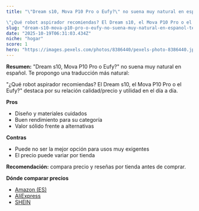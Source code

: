 ```yaml
---
title: "\"Dream s10, Mova P10 Pro o Eufy?\" no suena muy natural en español. Te propongo una traducción más natural:

\"¿Qué robot aspirador recomiendas? El Dream s10, el Mova P10 Pro o el Eufy?\""
slug: "dream-s10-mova-p10-pro-o-eufy-no-suena-muy-natural-en-espanol-te-propongo-una-tr"
date: "2025-10-19T06:31:03.434Z"
niche: "hogar"
score: 1
hero: "https://images.pexels.com/photos/8386440/pexels-photo-8386440.jpeg?auto=compress&cs=tinysrgb&fit=crop&h=627&w=1200&auto=compress&cs=tinysrgb&w=1200&h=675&fit=crop"
---
```


**Resumen:** "Dream s10, Mova P10 Pro o Eufy?" no suena muy natural en español. Te propongo una traducción más natural:

"¿Qué robot aspirador recomiendas? El Dream s10, el Mova P10 Pro o el Eufy?" destaca por su relación calidad/precio y utilidad en el día a día.

**Pros**
- Diseño y materiales cuidados
- Buen rendimiento para su categoría
- Valor sólido frente a alternativas

**Contras**
- Puede no ser la mejor opción para usos muy exigentes
- El precio puede variar por tienda

**Recomendación:** compara precio y reseñas por tienda antes de comprar.

**Dónde comparar precios**
- [Amazon (ES)](https://www.amazon.es/s?k=%22Dream%20s10%2C%20Mova%20P10%20Pro%20o%20Eufy%3F%22%20no%20suena%20muy%20natural%20en%20espa%C3%B1ol.%20Te%20propongo%20una%20traducci%C3%B3n%20m%C3%A1s%20natural%3A%0A%0A%22%C2%BFQu%C3%A9%20robot%20aspirador%20recomiendas%3F%20El%20Dream%20s10%2C%20el%20Mova%20P10%20Pro%20o%20el%20Eufy%3F%22&tag=teknovashop25-21)
- [AliExpress](https://www.aliexpress.com/wholesale?SearchText=%22Dream%20s10%2C%20Mova%20P10%20Pro%20o%20Eufy%3F%22%20no%20suena%20muy%20natural%20en%20espa%C3%B1ol.%20Te%20propongo%20una%20traducci%C3%B3n%20m%C3%A1s%20natural%3A%0A%0A%22%C2%BFQu%C3%A9%20robot%20aspirador%20recomiendas%3F%20El%20Dream%20s10%2C%20el%20Mova%20P10%20Pro%20o%20el%20Eufy%3F%22)
- [SHEIN](https://www.shein.com/pdsearch/%22Dream%20s10%2C%20Mova%20P10%20Pro%20o%20Eufy%3F%22%20no%20suena%20muy%20natural%20en%20espa%C3%B1ol.%20Te%20propongo%20una%20traducci%C3%B3n%20m%C3%A1s%20natural%3A%0A%0A%22%C2%BFQu%C3%A9%20robot%20aspirador%20recomiendas%3F%20El%20Dream%20s10%2C%20el%20Mova%20P10%20Pro%20o%20el%20Eufy%3F%22)